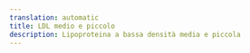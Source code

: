 ```yaml
---
translation: automatic
title: LDL medio e piccolo
description: Lipoproteina a bassa densità media e piccola
---
```

